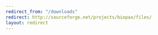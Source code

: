 ```yaml
---
redirect_from: "/downloads"
redirect: http://sourceforge.net/projects/biopax/files/
layout: redirect
---
```

